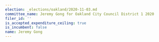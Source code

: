 ```yaml
---
election: _elections/oakland/2020-11-03.md
committee_name: Jeremy Gong for Oakland City Council District 1 2020
filer_id: ''
is_accepted_expenditure_ceiling: true
is_incumbent: false
name: Jeremy Gong
---
```

